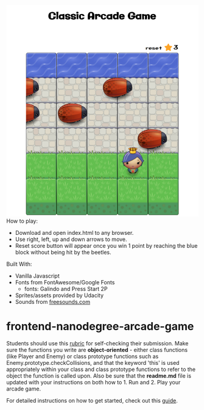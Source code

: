![arcade game](https://github.com/beatrizeagustin/arcadeGame/blob/master/images/Screenshot.png)
How to play:
- Download and open index.html to any browser.
- Use right, left, up and down arrows to move.
- Reset score button will appear once you win 1 point by reaching the blue block without being hit by the beetles.

Built With:
- Vanilla Javascript
- Fonts from FontAwesome/Google Fonts 
  - fonts: Galindo and Press Start 2P
- Sprites/assets provided by Udacity
- Sounds from [freesounds.com](freesounds.com)

frontend-nanodegree-arcade-game
===============================

Students should use this [rubric](https://review.udacity.com/#!/projects/2696458597/rubric) for self-checking their submission. Make sure the functions you write are **object-oriented** - either class functions (like Player and Enemy) or class prototype functions such as Enemy.prototype.checkCollisions, and that the keyword 'this' is used appropriately within your class and class prototype functions to refer to the object the function is called upon. Also be sure that the **readme.md** file is updated with your instructions on both how to 1. Run and 2. Play your arcade game.

For detailed instructions on how to get started, check out this [guide](https://docs.google.com/document/d/1v01aScPjSWCCWQLIpFqvg3-vXLH2e8_SZQKC8jNO0Dc/pub?embedded=true).
